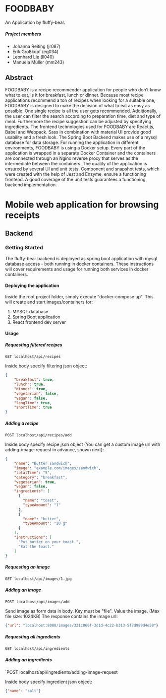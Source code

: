 # FOODBABY
An Application by fluffy-bear.

##### Project members
* Johanna Reiting (jr087)
* Erik Großkopf (eg034)
* Leonhard Lie (ll040)
* Manuela Müller (mm243)

## Abstract
FOODBABY is a recipe recommender application for people who don’t know what to eat, is it for breakfast, lunch or dinner. Because most recipe applications recommend a ton of recipes when looking for a suitable one, FOODBABY is designed to make the decision of what to eat as easy as possible. One single recipe is all the user gets recommended. Additionally, the user can filter the search according to preparation time, diet and type of meal. Furthermore the recipe suggestion can be adjusted by specifying ingredients. 
The frontend technologies used for FOODBABY are React.js, Babel and Webpack. Sass in combination with material UI provide good usability and a fresh look. The Spring Boot Backend makes use of a mysql database for data storage. For running the application in different environments, FOODBABY is using a Docker setup. Every part of the application is wrapped in a separate Docker Container and the containers are connected through an Nginx reverse proxy that serves as the intermediate between the containers. 
The quality of the application is ensured by several UI and unit tests. Component and snapshot tests, which were created with the help of Jest and Enzyme, ensure a functioning frontend. A good coverage of the unit tests guarantees a functioning backend implementation.


# Mobile web application for browsing receipts
## Backend
### Getting Started
The fluffy-bear backend is deployed as spring boot application with mysql database access - both running in docker containers. These instructions will cover requirements and usage for running both services in docker containers.

#### Deploying the application
Inside the root project folder, simply execute "docker-compose up".
This will create and start images/containers for:
1. MYSQL database
2. Spring Boot application
3. React frontend dev server

#### Usage
##### Requesting filtered recipes
`GET localhost/api/recipes`

Inside body specify filtering json object:
```json
{
    "breakfast": true,
    "lunch": true,
    "dinner": true,
    "vegetarian": false,
    "vegan": false,
    "longTime": true,
    "shortTime": true
}
```

##### Adding a recipe
`POST localhost/api/recipes/add`

Inside body specify recipe json object (You can get a custom image url with adding-image-request in advance, shown next):
```json
{
    "name": "Butter sandwich",
    "image": "example.com/images/sandwich",
    "totalTime": "5",
    "category": "breakfast",
    "vegetarian": true,
    "vegan": false,
    "ingredients": [
      {
        "name": "toast",
        "typeAmount": "1"
      },
      {
        "name": "butter",
        "typeAmount": "20 g"
      }
    ],
    "instructions": [
      "Put butter on your toast.",
      "Eat the toast."
    ]
}
```

##### Requesting an image
`GET localhost/api/images/1.jpg`

##### Adding an image
`POST localhost/api/images/add`

Send image as form data in body.
Key must be "file". Value the image. (Max file size: 1024KB)
The response contains the image url:
```json
{"url": "localhost:8080/images/321c860f-3d1d-4c22-b313-5f7d989d4e58"}
```

##### Requesting all ingredients
`GET localhost/api/ingredients`

##### Adding an ingredients
`POST localhost/api/ingredients/adding-image-request

Inside body specify ingredient json object:
```json
{"name": "salt"}
```

